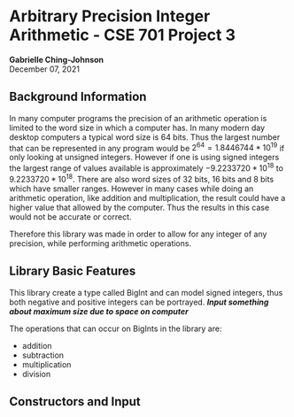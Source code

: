 # Arbitrary Precision Integer Arithmetic - CSE 701 Project 3
**Gabrielle Ching-Johnson** \
December 07, 2021

## Background Information
In many computer programs the precision of an arithmetic operation is limited to the word size in which a computer has. In many modern day desktop computers a typical word size is 64 bits. Thus the largest number that can be represented in any program would be $2^{64} = 1.8446744*10^{19}$ if only looking at unsigned integers. However if one is using signed integers the largest range of values available is approximately $-9.2233720 *10^{18}$ to $9.2233720 *10^{18}$. There are also word sizes of 32 bits, 16 bits and 8 bits which have smaller ranges. However in many cases while doing an arithmetic operation, like addition and multiplication, the result could have a higher value that allowed by the computer. Thus the results in this case would not be accurate or correct.

Therefore this library was made in order to allow for any integer of any precision, while performing arithmetic operations.

## Library Basic Features

This library create a type called BigInt and can model signed integers, thus both negative and positive integers can be portrayed. ***Input something about maximum size due to space on computer***

The operations that can occur on BigInts in the library are:
* addition
* subtraction
* multiplication
* division

## Constructors and Input

